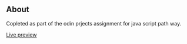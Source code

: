 ## About
Copleted as part of the odin prjects assignment for java script path way.

[Live preview](https://afsalahamed07.github.io/tictactoe-odin/)
